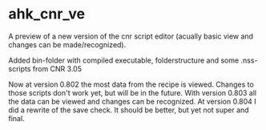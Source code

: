 # ahk_cnr_ve
A preview of a new version of the cnr script editor (acually basic view and changes can be made/recognized).

Added bin-folder with compiled executable, folderstructure and some .nss-scripts from CNR 3.05

Now at version 0.802 the most data from the recipe is viewed. Changes to those scripts don't work yet, but will be in the future.
With version 0.803 all the data can be viewed and changes can be recognized. 
At version 0.804 I did a rewrite of the save check. It should be better, but yet not super and final.
